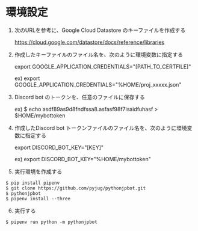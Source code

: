 
# 環境設定

1. 次のURLを参考に、Google Cloud Datastore のキーファイルを作成する

    https://cloud.google.com/datastore/docs/reference/libraries

2. 作成したキーファイルのファイル名を、次のように環境変数に指定する

    export GOOGLE_APPLICATION_CREDENTIALS="[PATH_TO_CERTFILE]"

    ex)
        export GOOGLE_APPLICATION_CREDENTIALS="%HOME/proj_xxxxx.json"


3. Discord bot のトークンを、任意のファイルに保存する

     ex)
         $ echo asdf89as9d8fndfssa8.asfasf98f7isaidfuhasf > $HOME/mybottoken

4. 作成したDiscord bot トークンファイルのファイル名を、次のように環境変数に指定する


    export DISCORD_BOT_KEY="[KEY]"

    ex)
        export DISCORD_BOT_KEY="%HOME/mybottoken"

5. 実行環境を作成する

```
$ pip install pipenv
$ git clone https://github.com/pyjug/pythonjpbot.git
$ pythonjpbot
$ pipenv install --three
```

6. 実行する


```
$ pipenv run python -m pythonjpbot
```

